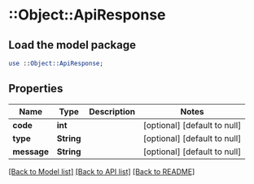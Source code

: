 # ::Object::ApiResponse

## Load the model package
```perl
use ::Object::ApiResponse;
```

## Properties
Name | Type | Description | Notes
------------ | ------------- | ------------- | -------------
**code** | **int** |  | [optional] [default to null]
**type** | **String** |  | [optional] [default to null]
**message** | **String** |  | [optional] [default to null]

[[Back to Model list]](../README.md#documentation-for-models) [[Back to API list]](../README.md#documentation-for-api-endpoints) [[Back to README]](../README.md)


